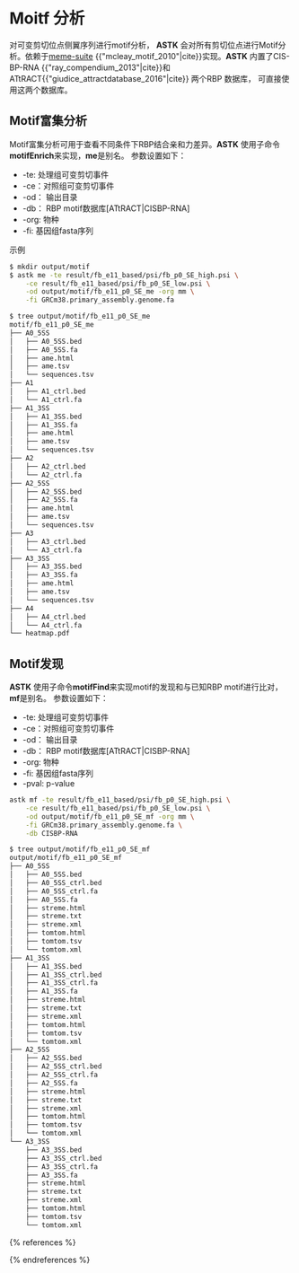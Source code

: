 # Moitf 分析

对可变剪切位点侧翼序列进行motif分析， **ASTK** 会对所有剪切位点进行Motif分析。依赖于[meme-suite](https://meme-suite.org/) {{"mcleay_motif_2010"|cite}}实现。**ASTK** 内置了CIS-BP-RNA {{"ray_compendium_2013"|cite}}和 ATtRACT{{"giudice_attractdatabase_2016"|cite}} 两个RBP 数据库， 可直接使用这两个数据库。

## Motif富集分析

Motif富集分析可用于查看不同条件下RBP结合亲和力差异。**ASTK** 使用子命令**motifEnrich**来实现，**me**是别名。
参数设置如下：

* -te: 处理组可变剪切事件
* -ce：对照组可变剪切事件
* -od： 输出目录
* -db： RBP motif数据库[ATtRACT|CISBP-RNA]
* -org: 物种
* -fi: 基因组fasta序列

示例

```bash
$ mkdir output/motif
$ astk me -te result/fb_e11_based/psi/fb_p0_SE_high.psi \
    -ce result/fb_e11_based/psi/fb_p0_SE_low.psi \
    -od output/motif/fb_e11_p0_SE_me -org mm \
    -fi GRCm38.primary_assembly.genome.fa

$ tree output/motif/fb_e11_p0_SE_me
motif/fb_e11_p0_SE_me
├── A0_5SS
│   ├── A0_5SS.bed
│   ├── A0_5SS.fa
│   ├── ame.html
│   ├── ame.tsv
│   └── sequences.tsv
├── A1
│   ├── A1_ctrl.bed
│   └── A1_ctrl.fa
├── A1_3SS
│   ├── A1_3SS.bed
│   ├── A1_3SS.fa
│   ├── ame.html
│   ├── ame.tsv
│   └── sequences.tsv
├── A2
│   ├── A2_ctrl.bed
│   └── A2_ctrl.fa
├── A2_5SS
│   ├── A2_5SS.bed
│   ├── A2_5SS.fa
│   ├── ame.html
│   ├── ame.tsv
│   └── sequences.tsv
├── A3
│   ├── A3_ctrl.bed
│   └── A3_ctrl.fa
├── A3_3SS
│   ├── A3_3SS.bed
│   ├── A3_3SS.fa
│   ├── ame.html
│   ├── ame.tsv
│   └── sequences.tsv
├── A4
│   ├── A4_ctrl.bed
│   └── A4_ctrl.fa
└── heatmap.pdf
```

## Motif发现

**ASTK** 使用子命令**motifFind**来实现motif的发现和与已知RBP motif进行比对，**mf**是别名。
参数设置如下：

* -te: 处理组可变剪切事件
* -ce：对照组可变剪切事件
* -od： 输出目录
* -db： RBP motif数据库[ATtRACT|CISBP-RNA]
* -org: 物种
* -fi: 基因组fasta序列
* -pval: p-value

```bash
astk mf -te result/fb_e11_based/psi/fb_p0_SE_high.psi \
    -ce result/fb_e11_based/psi/fb_p0_SE_low.psi \
    -od output/motif/fb_e11_p0_SE_mf -org mm \
    -fi GRCm38.primary_assembly.genome.fa \
    -db CISBP-RNA

$ tree output/motif/fb_e11_p0_SE_mf
output/motif/fb_e11_p0_SE_mf
├── A0_5SS
│   ├── A0_5SS.bed
│   ├── A0_5SS_ctrl.bed
│   ├── A0_5SS_ctrl.fa
│   ├── A0_5SS.fa
│   ├── streme.html
│   ├── streme.txt
│   ├── streme.xml
│   ├── tomtom.html
│   ├── tomtom.tsv
│   └── tomtom.xml
├── A1_3SS
│   ├── A1_3SS.bed
│   ├── A1_3SS_ctrl.bed
│   ├── A1_3SS_ctrl.fa
│   ├── A1_3SS.fa
│   ├── streme.html
│   ├── streme.txt
│   ├── streme.xml
│   ├── tomtom.html
│   ├── tomtom.tsv
│   └── tomtom.xml
├── A2_5SS
│   ├── A2_5SS.bed
│   ├── A2_5SS_ctrl.bed
│   ├── A2_5SS_ctrl.fa
│   ├── A2_5SS.fa
│   ├── streme.html
│   ├── streme.txt
│   ├── streme.xml
│   ├── tomtom.html
│   ├── tomtom.tsv
│   └── tomtom.xml
└── A3_3SS
    ├── A3_3SS.bed
    ├── A3_3SS_ctrl.bed
    ├── A3_3SS_ctrl.fa
    ├── A3_3SS.fa
    ├── streme.html
    ├── streme.txt
    ├── streme.xml
    ├── tomtom.html
    ├── tomtom.tsv
    └── tomtom.xml
```

{% references %}

{% endreferences %}
